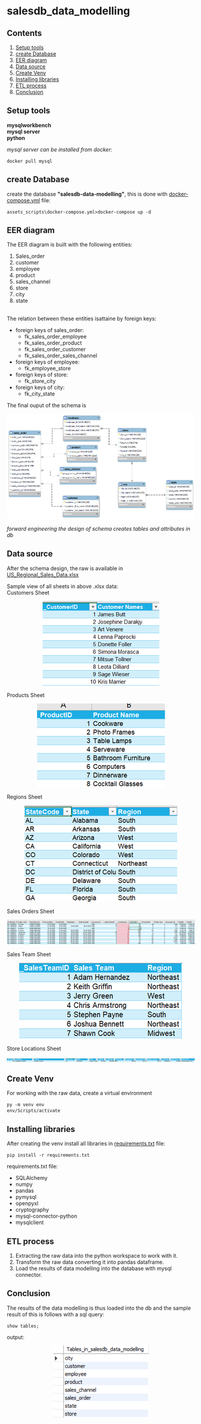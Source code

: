 # salesdb_data_modelling

## Contents
1. [Setup tools](#Setup-tools)
2. [create Database](#create-Database)
3. [EER diagram](#EER-diagram)
4. [Data source](#Data-source)
5. [Create Venv](#Create-Venv)
6. [Installing libraries](#Installing-libraries)
7. [ETL process](#ETL-process)
8. [Conclusion](#Conclusion)

## Setup tools
**mysqlworkbench**<br>
**mysql server**<br>
**python**

*mysql server can be installed from docker:*<br>
```
docker pull mysql
```

## create Database
create the database **"salesdb-data-modelling"**, this is done with [docker-compose.yml]([assets_scripts/docker-compose.yml](assets_scripts/docker-compose.yml)) file:<br>
```
assets_scripts\docker-compose.yml>docker-compose up -d
```

## EER diagram
The EER diagram is built with the following entities:<br>
1. Sales_order
2. customer
3. employee
4. product
5. sales_channel
6. store
7. city
8. state

<br>
The relation between these entities isattaine by foreign keys:<br>

* foreign keys of sales_order:
    * fk_sales_order_employee
    * fk_sales_order_product
    * fk_sales_order_customer
    * fk_sales_order_sales_channel
* foreign keys of employee:
    * fk_employee_store
* foreign keys of store:
    * fk_store_city
* foreign keys of city:
    * fk_city_state

The final ouput of the schema is
<div style="text-align: center;">
    <img src="assets_files\erd.png" alt="erd.png">
</div>

*forward engineering the design of schema creates tables and attributes in db*

## Data source
After the schema design, the raw is available in [US_Regional_Sales_Data.xlsx]([assets_files/US_Regional_Sales_Data.xlsx](https://github.com/KOMPALALOKESH/salesdb_data_modelling/blob/main/assets_files/US_Regional_Sales_Data.xlsx))

Sample view of all sheets in above .xlsx data:<br>
Customers Sheet
<div style="text-align: center;">
    <img src="assets_files\Customers Sheet.png" alt="erd.png">
</div>

Products Sheet
<div style="text-align: center;">
    <img src="assets_files\Products Sheet.png" alt="erd.png">
</div>

Regions Sheet
<div style="text-align: center;">
    <img src="assets_files\Regions Sheet.png" alt="erd.png">
</div>

Sales Orders Sheet
<div style="text-align: center;">
    <img src="assets_files\Sales Orders Sheet.png" alt="erd.png">
</div>

Sales Team Sheet
<div style="text-align: center;">
    <img src="assets_files\Sales Team Sheet.png" alt="erd.png">
</div>

Store Locations Sheet
<div style="text-align: center;">
    <img src="assets_files\Store Locations Sheet.png" alt="erd.png">
</div>


## Create Venv
For working with the raw data, create a virtual environment
```
py -m venv env
env/Scripts/activate
```

## Installing libraries
After creating the venv install all libraries in [requirements.txt]([requirements.txt](https://github.com/KOMPALALOKESH/salesdb_data_modelling/blob/main/requirements.txt)) file:
```
pip install -r requirements.txt
```
requirements.txt file:
* SQLAlchemy
* numpy
* pandas
* pymysql
* openpyxl
* cryptography
* mysql-connector-python
* mysqlclient

## ETL process
1. Extracting the raw data into the python workspace to work with it.
2. Transform the raw data converting it into pandas dataframe.
3. Load the results of data modelling into the database with mysql connector.

## Conclusion
The results of the data modelling is thus loaded into the db and the sample result of this is follows with a sql query:<br>

```
show tables;
```
output:
<div style="text-align: center;">
    <img src="assets_files\sample_output.png" alt="erd.png">
</div>
